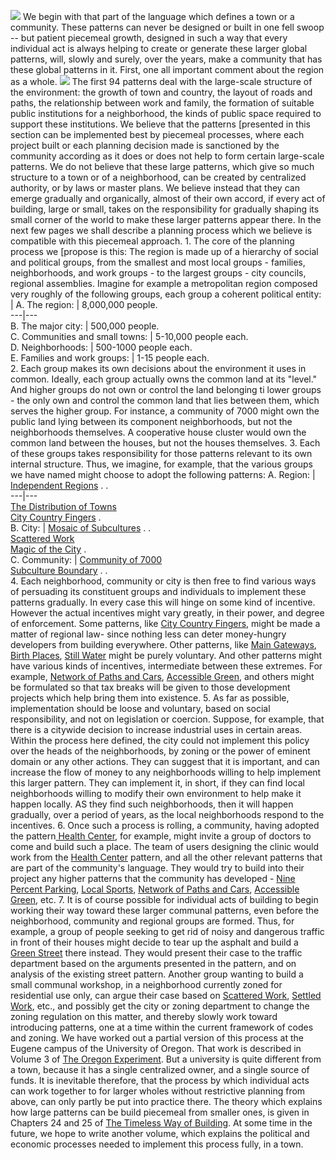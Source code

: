 ![](./Towns_files/townshedbl.gif) We begin with that part of the language which defines a town or a community. These patterns can never be designed or built in one fell swoop -- but patient piecemeal growth, designed in such a way that every individual act is always helping to create or generate these larger global patterns, will, slowly and surely, over the years, make a community that has these global patterns in it. First, one all important comment about the region as a whole. ![](./Towns_files/threedots.gif) The first 94 patterns deal with the large-scale structure of the environment: the growth of town and country, the layout of roads and paths, the relationship between work and family, the formation of suitable public institutions for a neighborhood, the kinds of public space required to support these institutions. We believe that the patterns [presented in this section can be implemented best by piecemeal processes, where each project built or each planning decision made is sanctioned by the community according as it does or does not help to form certain large-scale patterns. We do not believe that these large patterns, which give so much structure to a town or of a neighborhood, can be created by centralized authority, or by laws or master plans. We believe instead that they can emerge gradually and organically, almost of their own accord, if every act of building, large or small, takes on the responsibility for gradually shaping its small corner of the world to make these larger patterns appear there. In the next few pages we shall describe a planning process which we believe is compatible with this piecemeal approach. 1\. The core of the planning process we [propose is this: The region is made up of a hierarchy of social and political groups, from the smallest and most local groups \- families, neighborhoods, and work groups - to the largest groups - city councils, regional assemblies. Imagine for example a metropolitan region composed very roughly of the following groups, each group a coherent political entity:  
| A. The region: | 8,000,000 people.  
---|---  
B. The major city:  | 500,000 people.  
C. Communities and small towns:  | 5-10,000 people each.  
D. Neighborhoods: | 500-1000 people each.  
E. Families and work groups: | 1-15 people each.  
2\. Each group makes its own decisions about the environment it uses in common. Ideally, each group actually owns the common land at its "level." And higher groups do not own or control the land belonging ti lower groups \- the only own and control the common land that lies between them, which serves the higher group. For instance, a community of 7000 might own the public land lying between its component neighborhoods, but not the neighborhoods themselves. A cooperative house cluster would own the common land between the houses, but not the houses themselves.
3\. Each of these groups takes responsibility for those patterns relevant to its own internal structure. 
Thus, we imagine, for example, that the various groups we have named might choose to adopt the following patterns:
A. Region:  |  [Independent Regions](https://www.iwritewordsgood.com/apl/patterns/apl001.htm) . .  
---|---  
[The Distribution of Towns](https://www.iwritewordsgood.com/apl/patterns/apl002.htm)  
[ City Country Fingers](https://www.iwritewordsgood.com/apl/patterns/apl003.htm) .  
B. City: | [Mosaic of Subcultures](https://www.iwritewordsgood.com/apl/patterns/apl008.htm) . .  
[Scattered Work](https://www.iwritewordsgood.com/apl/patterns/apl009.htm)  
[Magic of the City](https://www.iwritewordsgood.com/apl/patterns/apl010.htm) .  
C. Community: |  [Community of 7000](https://www.iwritewordsgood.com/apl/patterns/apl012.htm)  
[Subculture Boundary](https://www.iwritewordsgood.com/apl/patterns/apl013.htm) . .   
4\. Each neighborhood, community or city is then free to find various ways of persuading its constituent groups and individuals to implement these patterns gradually. 
In every case this will hinge on some kind of incentive. However the actual incentives might vary greatly, in their power, and degree of enforcement. Some patterns, like [City Country Fingers](https://www.iwritewordsgood.com/apl/patterns/apl003.htm), might be made a matter of regional law- since nothing less can deter money-hungry developers from building everywhere. Other patterns, like [Main Gateways](https://www.iwritewordsgood.com/apl/patterns/apl053.htm), [ Birth Places](https://www.iwritewordsgood.com/apl/patterns/apl065.htm), [Still Water](https://www.iwritewordsgood.com/apl/patterns/apl071.htm) might be purely voluntary. And other patterns might have various kinds of incentives, intermediate between these extremes.
For example, [Network of Paths and Cars](https://www.iwritewordsgood.com/apl/patterns/apl052.htm), [Accessible Green](https://www.iwritewordsgood.com/apl/patterns/apl060.htm), and others might be formulated so that tax breaks will be given to those development projects which help bring them into existence. 
5\. As far as possible, implementation should be loose and voluntary, based on social responsibility, and not on legislation or coercion.
Suppose, for example, that there is a citywide decision to increase industrial uses in certain areas. Within the process here defined, the city could not implement this policy over the heads of the neighborhoods, by zoning or the power of eminent domain or any other actions. They can suggest that it is important, and can increase the flow of money to any neighborhoods willing to help implement this larger pattern. They can implement it, in short, if they can find local neighborhoods willing to modify their own environment to help make it happen locally. AS they find such neighborhoods, then it will happen gradually, over a period of years, as the local neighborhoods respond to the incentives.
6\. Once such a process is rolling, a community, having adopted the pattern[ Health Center](https://www.iwritewordsgood.com/apl/patterns/apl047.htm), for example, might invite a group of doctors to come and build such a place. The team of users designing the clinic would work from the [Health Center](https://www.iwritewordsgood.com/apl/patterns/apl047.htm) pattern, and all the other relevant patterns that are part of the community's language. They would try to build into their project any higher patterns that the community has developed - [Nine Percent Parking](https://www.iwritewordsgood.com/apl/patterns/apl022.htm), [ Local Sports](https://www.iwritewordsgood.com/apl/patterns/apl072.htm), [Network of Paths and Cars](https://www.iwritewordsgood.com/apl/patterns/apl052.htm), [Accessible Green](https://www.iwritewordsgood.com/apl/patterns/apl060.htm), etc.
7\. It is of course possible for individual acts of building to begin working their way toward these larger communal patterns, even before the neighborhood, community and regional groups are formed.
Thus, for example, a group of people seeking to get rid of noisy and dangerous traffic in front of their houses might decide to tear up the asphalt and build a [Green Street](https://www.iwritewordsgood.com/apl/patterns/apl051.htm) there instead. They would present their case to the traffic department based on the arguments presented in the pattern, and on analysis of the existing street pattern.
Another group wanting to build a small communal workshop, in a neighborhood currently zoned for residential use only, can argue their case based on [Scattered Work](https://www.iwritewordsgood.com/apl/patterns/apl009.htm), [Settled Work](https://www.iwritewordsgood.com/apl/patterns/apl156.htm), etc., and possibly get the city or zoning department to change the zoning regulation on this matter, and thereby slowly work toward introducing patterns, one at a time within the current framework of codes and zoning.
We have worked out a partial version of this process at the Eugene campus of the University of Oregon. That work is described in Volume 3 of [The Oregon Experiment](http://www.amazon.com/exec/obidos/ASIN/0195018249/qid=1013424253/sr=2-3/ref=sr_2_3/103-3258309-9162211). But a university is quite different from a town, because it has a single centralized owner, and a single source of funds. It is inevitable therefore, that the process by which individual acts can work together to for larger wholes without restrictive planning from above, can only partly be put into practice there.
The theory which explains how large patterns can be build piecemeal from smaller ones, is given in Chapters 24 and 25 of [The Timeless Way of Building](http://www.amazon.com/exec/obidos/ASIN/0195024028/qid=1013424210/sr=8-1/ref=sr_8_3_1/103-3258309-9162211).
At some time in the future, we hope to write another volume, which explains the political and economic processes needed to implement this process fully, in a town. 
